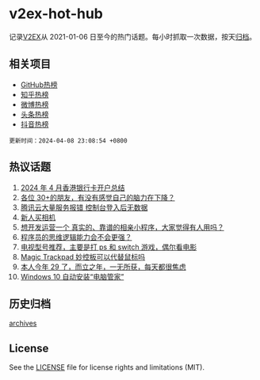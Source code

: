 # v2ex-hot-hub

 记录[V2EX](https://www.v2ex.com/)从 2021-01-06 日至今的热门话题。每小时抓取一次数据，按天[归档](archives)。
 
 ## 相关项目

- [GitHub热榜](https://github.com/lonnyzhang423/github-hot-hub)
- [知乎热榜](https://github.com/lonnyzhang423/zhihu-hot-hub)
- [微博热榜](https://github.com/lonnyzhang423/weibo-hot-hub)
- [头条热榜](https://github.com/lonnyzhang423/toutiao-hot-hub)
- [抖音热榜](https://github.com/lonnyzhang423/douyin-hot-hub)


 `更新时间：2024-04-08 23:08:54 +0800`

## 热议话题

1. [2024 年 4 月香港银行卡开户总结](https://www.v2ex.com/t/1030463)
1. [各位 30+的朋友，有没有感觉自己的脑力在下降？](https://www.v2ex.com/t/1030442)
1. [腾讯云大量服务报错 控制台登入后无数据](https://www.v2ex.com/t/1030613)
1. [新人买相机](https://www.v2ex.com/t/1030486)
1. [想开发运营一个 真实的、靠谱的相亲小程序，大家觉得有人用吗？](https://www.v2ex.com/t/1030625)
1. [程序员的思维逻辑能力会不会更强？](https://www.v2ex.com/t/1030433)
1. [电视型号推荐，主要是打 ps 和 switch 游戏，偶尔看电影](https://www.v2ex.com/t/1030479)
1. [Magic Trackpad 妙控板可以代替鼠标吗](https://www.v2ex.com/t/1030468)
1. [本人今年 29 了，而立之年，一无所获，每天都很焦虑](https://www.v2ex.com/t/1030575)
1. [Windows 10 自动安装“电脑管家”](https://www.v2ex.com/t/1030431)

## 历史归档

[archives](archives)

## License

See the [LICENSE](LICENSE) file for license rights and limitations (MIT).
